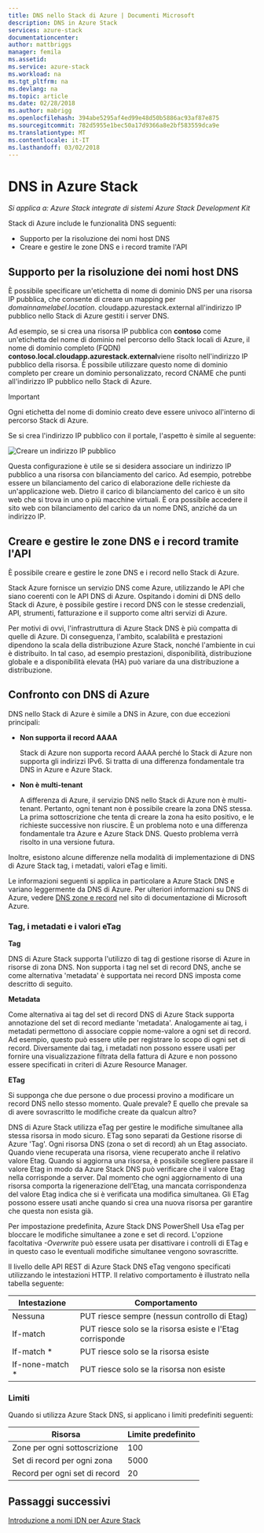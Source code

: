 ```yaml
---
title: DNS nello Stack di Azure | Documenti Microsoft
description: DNS in Azure Stack
services: azure-stack
documentationcenter: 
author: mattbriggs
manager: femila
ms.assetid: 
ms.service: azure-stack
ms.workload: na
ms.tgt_pltfrm: na
ms.devlang: na
ms.topic: article
ms.date: 02/28/2018
ms.author: mabrigg
ms.openlocfilehash: 394abe5295af4ed99e48d50b5886ac93af87e875
ms.sourcegitcommit: 782d5955e1bec50a17d9366a8e2bf583559dca9e
ms.translationtype: MT
ms.contentlocale: it-IT
ms.lasthandoff: 03/02/2018
---
```

# <a name="dns-in-azure-stack"></a>DNS in Azure Stack

*Si applica a: Azure Stack integrate di sistemi Azure Stack Development Kit*

Stack di Azure include le funzionalità DNS seguenti:
* Supporto per la risoluzione dei nomi host DNS
* Creare e gestire le zone DNS e i record tramite l'API

## <a name="support-for-dns-hostname-resolution"></a>Supporto per la risoluzione dei nomi host DNS
È possibile specificare un'etichetta di nome di dominio DNS per una risorsa IP pubblica, che consente di creare un mapping per *domainnamelabel.location*. cloudapp.azurestack.external all'indirizzo IP pubblico nello Stack di Azure gestiti i server DNS.  

Ad esempio, se si crea una risorsa IP pubblica con **contoso** come un'etichetta del nome di dominio nel percorso dello Stack locali di Azure, il nome di dominio completo (FQDN) **contoso.local.cloudapp.azurestack.external**viene risolto nell'indirizzo IP pubblico della risorsa. È possibile utilizzare questo nome di dominio completo per creare un dominio personalizzato, record CNAME che punti all'indirizzo IP pubblico nello Stack di Azure.

> [!IMPORTANT]
> Ogni etichetta del nome di dominio creato deve essere univoco all'interno di percorso Stack di Azure.

Se si crea l'indirizzo IP pubblico con il portale, l'aspetto è simile al seguente:

![Creare un indirizzo IP pubblico](media/azure-stack-whats-new-dns/image01.png)

Questa configurazione è utile se si desidera associare un indirizzo IP pubblico a una risorsa con bilanciamento del carico. Ad esempio, potrebbe essere un bilanciamento del carico di elaborazione delle richieste da un'applicazione web. Dietro il carico di bilanciamento del carico è un sito web che si trova in uno o più macchine virtuali. È ora possibile accedere il sito web con bilanciamento del carico da un nome DNS, anziché da un indirizzo IP.

## <a name="create-and-manage-dns-zones-and-records-using-api"></a>Creare e gestire le zone DNS e i record tramite l'API
È possibile creare e gestire le zone DNS e i record nello Stack di Azure.  

Stack Azure fornisce un servizio DNS come Azure, utilizzando le API che siano coerenti con le API DNS di Azure.  Ospitando i domini di DNS dello Stack di Azure, è possibile gestire i record DNS con le stesse credenziali, API, strumenti, fatturazione e il supporto come altri servizi di Azure. 

Per motivi di ovvi, l'infrastruttura di Azure Stack DNS è più compatta di quelle di Azure. Di conseguenza, l'ambito, scalabilità e prestazioni dipendono la scala della distribuzione Azure Stack, nonché l'ambiente in cui è distribuito.  In tal caso, ad esempio prestazioni, disponibilità, distribuzione globale e a disponibilità elevata (HA) può variare da una distribuzione a distribuzione.

## <a name="comparison-with-azure-dns"></a>Confronto con DNS di Azure
DNS nello Stack di Azure è simile a DNS in Azure, con due eccezioni principali:
* **Non supporta il record AAAA**

    Stack di Azure non supporta record AAAA perché lo Stack di Azure non supporta gli indirizzi IPv6.  Si tratta di una differenza fondamentale tra DNS in Azure e Azure Stack.
* **Non è multi-tenant**

    A differenza di Azure, il servizio DNS nello Stack di Azure non è multi-tenant. Pertanto, ogni tenant non è possibile creare la zona DNS stessa. La prima sottoscrizione che tenta di creare la zona ha esito positivo, e le richieste successive non riuscire.  È un problema noto e una differenza fondamentale tra Azure e Azure Stack DNS. Questo problema verrà risolto in una versione futura.

Inoltre, esistono alcune differenze nella modalità di implementazione di DNS di Azure Stack tag, i metadati, valori eTag e limiti.

Le informazioni seguenti si applica in particolare a Azure Stack DNS e variano leggermente da DNS di Azure. Per ulteriori informazioni su DNS di Azure, vedere [DNS zone e record](../../dns/dns-zones-records.md) nel sito di documentazione di Microsoft Azure.

### <a name="tags-metadata-and-etags"></a>Tag, i metadati e i valori eTag

**Tag**

DNS di Azure Stack supporta l'utilizzo di tag di gestione risorse di Azure in risorse di zona DNS. Non supporta i tag nel set di record DNS, anche se come alternativa 'metadata' è supportata nei record DNS imposta come descritto di seguito.

**Metadata**

Come alternativa ai tag del set di record DNS di Azure Stack supporta annotazione del set di record mediante 'metadata'. Analogamente ai tag, i metadati permettono di associare coppie nome-valore a ogni set di record. Ad esempio, questo può essere utile per registrare lo scopo di ogni set di record. Diversamente dai tag, i metadati non possono essere usati per fornire una visualizzazione filtrata della fattura di Azure e non possono essere specificati in criteri di Azure Resource Manager.

**ETag**

Si supponga che due persone o due processi provino a modificare un record DNS nello stesso momento. Quale prevale? E quello che prevale sa di avere sovrascritto le modifiche create da qualcun altro?

DNS di Azure Stack utilizza eTag per gestire le modifiche simultanee alla stessa risorsa in modo sicuro. ETag sono separati da Gestione risorse di Azure 'Tag'. Ogni risorsa DNS (zona o set di record) ah un Etag associato. Quando viene recuperata una risorsa, viene recuperato anche il relativo valore Etag. Quando si aggiorna una risorsa, è possibile scegliere passare il valore Etag in modo da Azure Stack DNS può verificare che il valore Etag nella corrisponde a server. Dal momento che ogni aggiornamento di una risorsa comporta la rigenerazione dell'Etag, una mancata corrispondenza del valore Etag indica che si è verificata una modifica simultanea. Gli ETag possono essere usati anche quando si crea una nuova risorsa per garantire che questa non esista già.

Per impostazione predefinita, Azure Stack DNS PowerShell Usa eTag per bloccare le modifiche simultanee a zone e set di record. L'opzione facoltativa *-Overwrite* può essere usata per disattivare i controlli di ETag e in questo caso le eventuali modifiche simultanee vengono sovrascritte.

Il livello delle API REST di Azure Stack DNS eTag vengono specificati utilizzando le intestazioni HTTP. Il relativo comportamento è illustrato nella tabella seguente:

| Intestazione | Comportamento|
|--------|---------|
| Nessuna   | PUT riesce sempre (nessun controllo di Etag)|
| If-match| PUT riesce solo se la risorsa esiste e l'Etag corrisponde|
| If-match *| PUT riesce solo se la risorsa esiste|
| If-none-match *| PUT riesce solo se la risorsa non esiste|

### <a name="limits"></a>Limiti

Quando si utilizza Azure Stack DNS, si applicano i limiti predefiniti seguenti:

| Risorsa| Limite predefinito|
|---------|--------------|
| Zone per ogni sottoscrizione| 100|
| Set di record per ogni zona| 5000|
| Record per ogni set di record| 20|

## <a name="next-steps"></a>Passaggi successivi
[Introduzione a nomi IDN per Azure Stack](azure-stack-understanding-dns.md)
